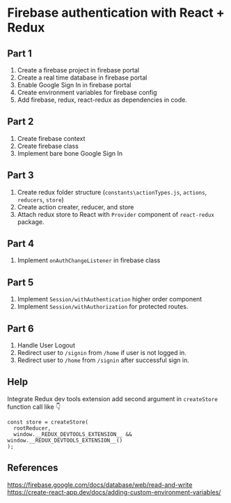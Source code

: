 # Firebase authentication with React + Redux


## Part 1

1. Create a firebase project in firebase portal
2. Create a real time database in firebase portal
3. Enable Google Sign In in firebase portal
4. Create environment variables for firebase config
5. Add firebase, redux, react-redux as dependencies in code.

## Part 2
1. Create firebase context
2. Create firebase class 
3. Implement bare bone Google Sign In


## Part 3
1. Create redux folder structure (`constants\actionTypes.js`, `actions`, `reducers`, `store`)
2. Create action creater, reducer, and store
3. Attach redux store to React with `Provider` component of `react-redux` package.


## Part 4
1. Implement `onAuthChangeListener` in firebase class

## Part 5
1. Implement `Session/withAuthentication` higher order component
2. Implement `Session/withAuthorization` for protected routes.


## Part 6
1. Handle User Logout
2. Redirect user to `/signin` from `/home` if user is not logged in.
3. Redirect user to `/home` from `/signin` after successful sign in.







## Help
Integrate Redux dev tools extension
add second argument in `createStore` function call like 👇
```
const store = createStore(
  rootReducer,
  window.__REDUX_DEVTOOLS_EXTENSION__ && window.__REDUX_DEVTOOLS_EXTENSION__()
);
```



## References

https://firebase.google.com/docs/database/web/read-and-write
https://create-react-app.dev/docs/adding-custom-environment-variables/
